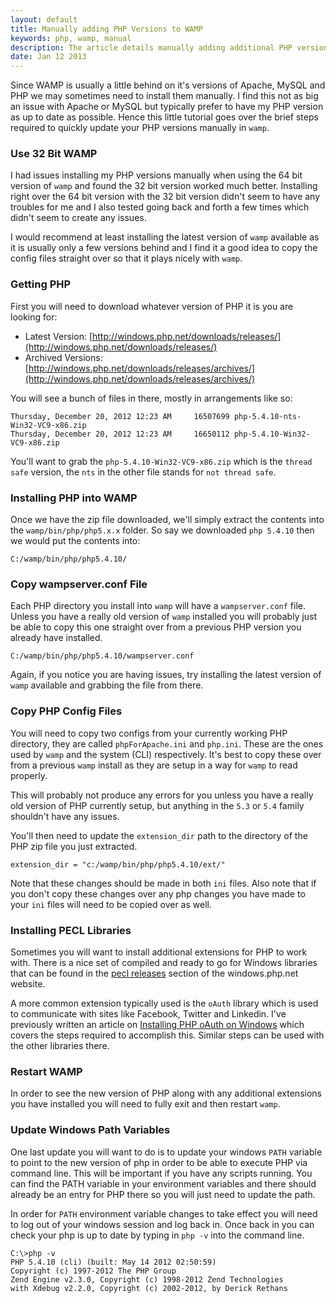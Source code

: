 ```yaml
---
layout: default
title: Manually adding PHP Versions to WAMP
keywords: php, wamp, manual
description: The article details manually adding additional PHP versions to a WAMP install.
date: Jan 12 2013
---
```


Since WAMP is usually a little behind on it's versions of Apache, MySQL and PHP we may sometimes need to install them manually.  I find this not as big an issue with Apache or MySQL but typically prefer to have my PHP version as up to date as possible.  Hence this little tutorial goes over the brief steps required to quickly update your PHP versions manually in `wamp`.

### Use 32 Bit WAMP

I had issues installing my PHP versions manually when using the 64 bit version of `wamp` and found the 32 bit version worked much better.  Installing right over the 64 bit version with the 32 bit version didn't seem to have any troubles for me and I also tested going back and forth a few times which didn't seem to create any issues.

I would recommend at least installing the latest version of `wamp` available as it is usually only a few versions behind and I find it a good idea to copy the config files straight over so that it plays nicely with `wamp`.

### Getting PHP

First you will need to download whatever version of PHP it is you are looking for:

- Latest Version: [http://windows.php.net/downloads/releases/](http://windows.php.net/downloads/releases/)
- Archived Versions: [http://windows.php.net/downloads/releases/archives/](http://windows.php.net/downloads/releases/archives/)

You will see a bunch of files in there, mostly in arrangements like so:

~~~
Thursday, December 20, 2012 12:23 AM     16507699 php-5.4.10-nts-Win32-VC9-x86.zip
Thursday, December 20, 2012 12:23 AM     16650112 php-5.4.10-Win32-VC9-x86.zip
~~~

You'll want to grab the `php-5.4.10-Win32-VC9-x86.zip` which is the `thread safe` version, the `nts` in the other file stands for `not thread safe`. 

### Installing PHP into WAMP

Once we have the zip file downloaded, we'll simply extract the contents into the `wamp/bin/php/php5.x.x` folder.  So say we downloaded `php 5.4.10` then we would put the contents into:

~~~
C:/wamp/bin/php/php5.4.10/
~~~

### Copy wampserver.conf File

Each PHP directory you install into `wamp` will have a `wampserver.conf` file.  Unless you have a really old version of `wamp` installed you will probably just be able to copy this one straight over from a previous PHP version you already have installed.

~~~
C:/wamp/bin/php/php5.4.10/wampserver.conf
~~~

Again, if you notice you are having issues, try installing the latest version of `wamp` available and grabbing the file from there.

### Copy PHP Config Files

You will need to copy two configs from your currently working PHP directory, they are called `phpForApache.ini` and `php.ini`.  These are the ones used by `wamp` and the system (CLI) respectively.  It's best to copy these over from a previous `wamp` install as they are setup in a way for `wamp` to read properly.

This will probably not produce any errors for you unless you have a really old version of PHP currently setup, but anything in the `5.3` or `5.4` family shouldn't have any issues.

You'll then need to update the `extension_dir` path to the directory of the PHP zip file you just extracted.

~~~
extension_dir = "c:/wamp/bin/php/php5.4.10/ext/"
~~~

Note that these changes should be made in both `ini` files.  Also note that if you don't copy these changes over any php changes you have made to your `ini` files will need to be copied over as well.

### Installing PECL Libraries

Sometimes you will want to install additional extensions for PHP to work with.  There is a nice set of compiled and ready to go for Windows libraries that can be found in the [pecl releases](http://windows.php.net/downloads/pecl/releases/) section of the windows.php.net website.

A more common extension typically used is the `oAuth` library which is used to communicate with sites like Facebook, Twitter and Linkedin.  I've previously written an article on [Installing PHP oAuth on Windows](/installing-php-oauth-on-windows) which covers the steps required to accomplish this.  Similar steps can be used with the other libraries there.

### Restart WAMP

In order to see the new version of PHP along with any additional extensions you have installed you will need to fully exit and then restart `wamp`.

### Update Windows Path Variables

One last update you will want to do is to update your windows `PATH` variable to point to the new version of php in order to be able to execute PHP via command line.  This will be important if you have any scripts running.  You can find the PATH variable in your environment variables and there should already be an entry for PHP there so you will just need to update the path.

In order for `PATH` environment variable changes to take effect you will need to log out of your windows session and log back in.  Once back in you can check your php is up to date by typing in `php -v` into the command line.

~~~
C:\>php -v
PHP 5.4.10 (cli) (built: May 14 2012 02:50:59)
Copyright (c) 1997-2012 The PHP Group
Zend Engine v2.3.0, Copyright (c) 1998-2012 Zend Technologies
with Xdebug v2.2.0, Copyright (c) 2002-2012, by Derick Rethans
~~~